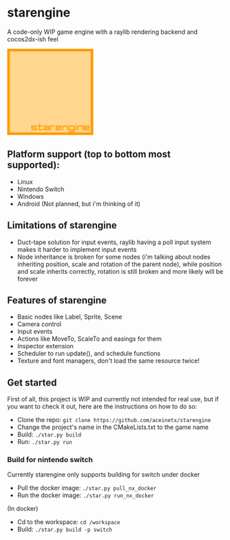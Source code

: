 # starengine
A code-only WIP game engine with a raylib rendering backend and cocos2dx-ish feel

<img src="Content/logo.png" width=200 height=200>

## Platform support (top to bottom most supported):
- Linux
- Nintendo Switch
- Windows
- Android (Not planned, but i'm thinking of it)

## Limitations of starengine
- Duct-tape solution for input events, raylib having a poll input system makes it harder to implement input events
- Node inheritance is broken for some nodes (i'm talking about nodes inheriting position, scale and rotation of the parent node), while position and scale inherits correctly, rotation is still broken and more likely will be forever

## Features of starengine
- Basic nodes like Label, Sprite, Scene
- Camera control
- Input events
- Actions like MoveTo, ScaleTo and easings for them
- Inspector extension
- Scheduler to run update(), and schedule functions
- Texture and font managers, don't load the same resource twice!

## Get started
First of all, this project is WIP and currently not intended for real use, but if you want to check it out, here are the instructions on how to do so:
- Clone the repo: ```git clone https://github.com/aceinetx/starengine```
- Change the project's name in the CMakeLists.txt to the game name
- Build: ```./star.py build```
- Run: ```./star.py run```
### Build for nintendo switch
Currently starengine only supports building for switch under docker
- Pull the docker image: ```./star.py pull_nx_docker```
- Run the docker image: ```./star.py run_nx_docker```

(In docker)
- Cd to the workspace: ```cd /workspace```
- Build: ```./star.py build -p switch```
